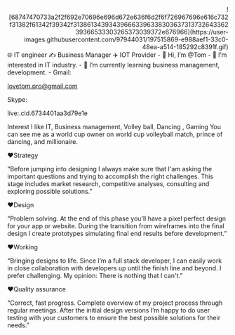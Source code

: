 <div align="right" alt="Coding" height="250" width="400" >
  ![68747470733a2f2f692e70696e696d672e636f6d2f6f726967696e616c732f31382f61342f39342f31386134393439666339633830363731373264336239366533303265373039372e676966](https://user-images.githubusercontent.com/97944031/197515869-e988aef1-33c0-48ea-a514-185292c8391f.gif)
</div>
🌐 IT engineer ✍️ Business Manager ✈️ IOT Provider
- 👋 Hi, I’m @Tom
- 👀 I’m interested in IT industry.
- 🌱 I’m currently learning business management, development.
- 
Gmail:

lovetom.pro@gmail.com

Skype:

live:.cid.6734401aa3d79e1e


Interest 
I like IT, Business management, Volley ball, Dancing , Gaming
You can see me as a world cup owner on world cup volleyball match, prince of dancing, and millionaire.

❤Strategy

“Before jumping into designing I always make sure that I'am asking the important questions and trying to accomplish the right challenges. This stage includes market research, competitive analyses, consulting and exploring possible solutions.”

❤Design

“Problem solving. At the end of this phase you’ll have a pixel perfect design for your app or website. During the transition from wireframes into the final design I create prototypes simulating final end results before development.”

❤Working

“Bringing designs to life. Since I’m a full stack developer, I can easily work in close collaboration with developers up until the finish line and beyond. I prefer challenging. My opinion: There is nothing that I can't.”

❤Quality assurance

“Correct, fast progress. Complete overview of my project process through regular meetings. After the initial design versions I’m happy to do user testing with your customers to ensure the best possible solutions for their needs.”
